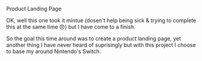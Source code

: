 Product Landing Page

OK, well this one took it mintue (dosen't help being sick & trying to complete this at the same time 😠) but I have come to a finish.

So the goal this time around was to create a product landing page, yet another thing I have never heard of suprisingly
but with this project I choose to base my around Nintendo's Switch.
